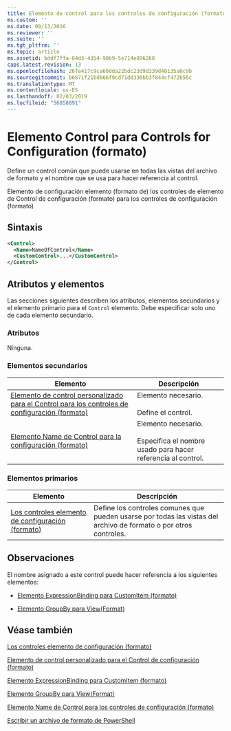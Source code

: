 ```yaml
---
title: Elemento de control para los controles de configuración (formato) | Microsoft Docs
ms.custom: ''
ms.date: 09/13/2016
ms.reviewer: ''
ms.suite: ''
ms.tgt_pltfrm: ''
ms.topic: article
ms.assetid: bddf7ffa-04d3-4354-90b9-5e714e096260
caps.latest.revision: 13
ms.openlocfilehash: 26fe417c9ca60dda22bdc23d9d339d40135a0c9b
ms.sourcegitcommit: b6871f21bd666f9cd71dd336bb3f844cf472b56c
ms.translationtype: MT
ms.contentlocale: es-ES
ms.lasthandoff: 02/03/2019
ms.locfileid: "56858891"
---
```

# <a name="control-element-for-controls-for-configuration-format"></a>Elemento Control para Controls for Configuration (formato)

Define un control común que puede usarse en todas las vistas del archivo de formato y el nombre que se usa para hacer referencia al control.

Elemento de configuración elemento (formato de) los controles de elemento de Control de configuración (formato) para los controles de configuración (formato)

## <a name="syntax"></a>Sintaxis

```xml
<Control>
  <Name>NameOfControl</Name>
  <CustomControl>...</CustomControl>
</Control>
```

## <a name="attributes-and-elements"></a>Atributos y elementos

Las secciones siguientes describen los atributos, elementos secundarios y el elemento primario para el `Control` elemento. Debe especificar solo uno de cada elemento secundario.

### <a name="attributes"></a>Atributos

Ninguna.

### <a name="child-elements"></a>Elementos secundarios

|Elemento|Descripción|
|-------------|-----------------|
|[Elemento de control personalizado para el Control para los controles de configuración (formato)](./customcontrol-element-for-control-for-controls-for-configuration-format.md)|Elemento necesario.<br /><br /> Define el control.|
|[Elemento Name de Control para la configuración (formato)](./name-element-for-control-for-controls-for-configuration-format.md)|Elemento necesario.<br /><br /> Especifica el nombre usado para hacer referencia al control.|

### <a name="parent-elements"></a>Elementos primarios

|Elemento|Descripción|
|-------------|-----------------|
|[Los controles elemento de configuración (formato)](./controls-element-for-configuration-format.md)|Define los controles comunes que pueden usarse por todas las vistas del archivo de formato o por otros controles.|

## <a name="remarks"></a>Observaciones

El nombre asignado a este control puede hacer referencia a los siguientes elementos:

- [Elemento ExpressionBinding para CustomItem (formato)](./expressionbinding-element-for-customitem-for-controls-for-configuration-format.md)

- [Elemento GroupBy para View(Format)](./groupby-element-for-view-format.md)

## <a name="see-also"></a>Véase también

[Los controles elemento de configuración (formato)](./controls-element-for-configuration-format.md)

[Elemento de control personalizado para el Control de configuración (formato)](./customcontrol-element-for-control-for-controls-for-configuration-format.md)

[Elemento ExpressionBinding para CustomItem (formato)](./expressionbinding-element-for-customitem-for-controls-for-configuration-format.md)

[Elemento GroupBy para View(Format)](./groupby-element-for-view-format.md)

[Elemento Name de Control para los controles de configuración (formato)](./name-element-for-control-for-controls-for-configuration-format.md)

[Escribir un archivo de formato de PowerShell](./writing-a-powershell-formatting-file.md)
